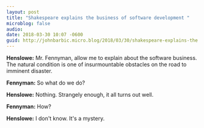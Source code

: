 ```yaml
---
layout: post
title: "Shakespeare explains the business of software development "
microblog: false
audio: 
date: 2018-03-30 10:07 -0600
guid: http://johnbarbic.micro.blog/2018/03/30/shakespeare-explains-the.html
---
```

**Henslowe:** Mr. Fennyman, allow me to explain about the software business. The natural condition is one of insurmountable obstacles on the road to imminent disaster.

**Fennyman:** So what do we do?

**Henslowe:** Nothing. Strangely enough, it all turns out well.

**Fennyman:** How?

**Henslowe:** I don't know. It's a mystery.
